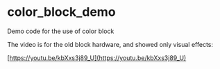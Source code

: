 # color_block_demo
Demo code for the use of color block

The video is for the old block hardware, and showed only visual effects:

[https://youtu.be/kbXxs3j89_U](https://youtu.be/kbXxs3j89_U)

